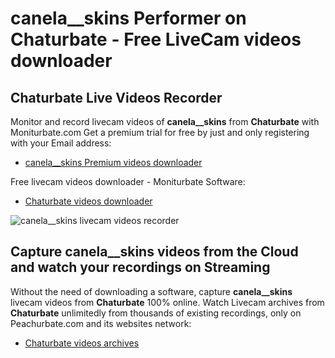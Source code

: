 # canela__skins Performer on Chaturbate - Free LiveCam videos downloader

## Chaturbate Live Videos Recorder

Monitor and record livecam videos of **canela__skins** from **Chaturbate** with Moniturbate.com
Get a premium trial for free by just and only registering with your Email address:
* [canela__skins Premium videos downloader](https://moniturbate.com/request-demo-licence-key.html)

Free livecam videos downloader - Moniturbate Software:
* [Chaturbate videos downloader](https://moniturbate.com/moniturbate-download-software.html)

![canela__skins livecam videos recorder](https://peachurnet.com/templates/moniturbate-software.png)


## Capture canela__skins videos from the Cloud and watch your recordings on Streaming

Without the need of downloading a software, capture **canela__skins** livecam videos from **Chaturbate** 100% online.
Watch Livecam archives from **Chaturbate** unlimitedly from thousands of existing recordings, only on Peachurbate.com and its websites network:
* [Chaturbate videos archives](https://peachurnet.com/)